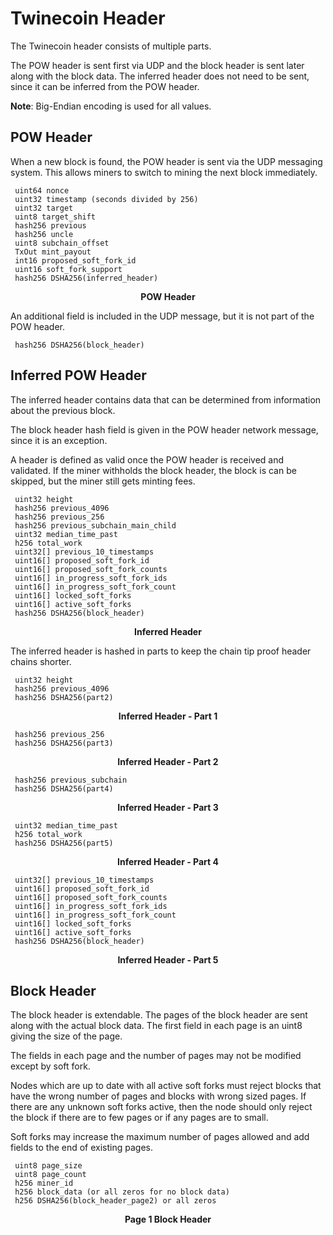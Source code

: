 # Twinecoin Header

The Twinecoin header consists of multiple parts.  

The POW header is sent first via UDP and the block header is sent later along with the block data.  The inferred header does not need to be sent, since it can be inferred from the POW header.

**Note**: Big-Endian encoding is used for all values.

## POW Header

When a new block is found, the POW header is sent via the UDP messaging system.  This allows miners to switch to mining the next block immediately.
    
     uint64 nonce
     uint32 timestamp (seconds divided by 256)
     uint32 target
     uint8 target_shift
     hash256 previous
     hash256 uncle
     uint8 subchain_offset
     TxOut mint_payout
     int16 proposed_soft_fork_id
     uint16 soft_fork_support
     hash256 DSHA256(inferred_header)
**<center>POW Header</center>**


An additional field is included in the UDP message, but it is not part of the POW header.      

     hash256 DSHA256(block_header)

## Inferred POW Header

The inferred header contains data that can be determined from information about the previous block.

The block header hash field is given in the POW header network message, since it is an exception.

A header is defined as valid once the POW header is received and validated.  If the miner withholds the block header, the block is can be skipped, but the miner still gets minting fees.

     uint32 height
     hash256 previous_4096
     hash256 previous_256
     hash256 previous_subchain_main_child
     uint32 median_time_past
     h256 total_work
     uint32[] previous_10_timestamps
     uint16[] proposed_soft_fork_id
     uint16[] proposed_soft_fork_counts
     uint16[] in_progress_soft_fork_ids
     uint16[] in_progress_soft_fork_count
     uint16[] locked_soft_forks
     uint16[] active_soft_forks
     hash256 DSHA256(block_header)
**<center>Inferred Header</center>**

The inferred header is hashed in parts to keep the chain tip proof header chains shorter.

     uint32 height
     hash256 previous_4096
     hash256 DSHA256(part2)
**<center>Inferred Header - Part 1</center>**

     hash256 previous_256
     hash256 DSHA256(part3)
**<center>Inferred Header - Part 2</center>**

     hash256 previous_subchain
     hash256 DSHA256(part4)
**<center>Inferred Header - Part 3</center>**

     uint32 median_time_past
     h256 total_work
     hash256 DSHA256(part5)
**<center>Inferred Header - Part 4</center>**

     uint32[] previous_10_timestamps
     uint16[] proposed_soft_fork_id
     uint16[] proposed_soft_fork_counts
     uint16[] in_progress_soft_fork_ids
     uint16[] in_progress_soft_fork_count
     uint16[] locked_soft_forks
     uint16[] active_soft_forks
     hash256 DSHA256(block_header)
**<center>Inferred Header - Part 5</center>**

## Block Header

The block header is extendable.  The pages of the block header are sent along with the actual block data.  The first field in each page is an uint8 giving the size of the page.

The fields in each page and the number of pages may not be modified except by soft fork.  

Nodes which are up to date with all active soft forks must reject blocks that have the wrong number of pages and blocks with wrong sized pages.  If there are any unknown soft forks active, then the node should only reject the block if there are to few pages or if any pages are to small.

Soft forks may increase the maximum number of pages allowed and add fields to the end of existing pages.

     uint8 page_size
     uint8 page_count
     h256 miner_id
     h256 block_data (or all zeros for no block data)
     h256 DSHA256(block_header_page2) or all zeros
**<center>Page 1 Block Header</center>**

